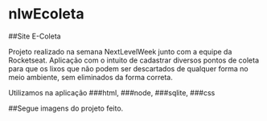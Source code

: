 # nlwEcoleta
##Site E-Coleta 

Projeto realizado na semana NextLevelWeek junto com a equipe da Rocketseat. 
Aplicação com o intuito de cadastrar diversos pontos de coleta para que os lixos que não podem ser descartados
  de qualquer forma no meio ambiente, sem eliminados da forma correta. 
  
Utilizamos na aplicação ###html, ###node, ###sqlite, ###css

##Segue imagens do projeto feito.

![]()

